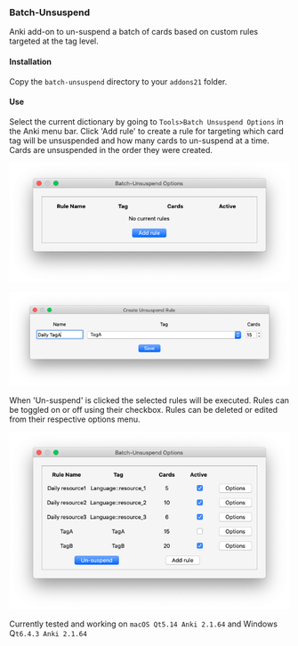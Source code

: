 ### Batch-Unsuspend

Anki add-on to un-suspend a batch of cards based on custom rules targeted at the tag level.

#### Installation

Copy the  `batch-unsuspend`  directory to your  `addons21`  folder. 

#### Use

Select the current dictionary by going to  `Tools>Batch Unsuspend Options`  in the Anki menu bar. Click 'Add rule' to create a rule for targeting which card tag will be unsuspended and how many cards to un-suspend at a time. Cards are unsuspended in the order they were created.

![options](./assets/options_window.png)

![options](./assets/create_rule.png)

When 'Un-suspend' is clicked the selected rules will be executed. Rules can be toggled on or off using their checkbox. Rules can be deleted or edited from their respective options menu.

![options](./assets/rules_added.png)

Currently tested and working on  `macOS Qt5.14 Anki 2.1.64` and Windows Q`t6.4.3 Anki 2.1.64`